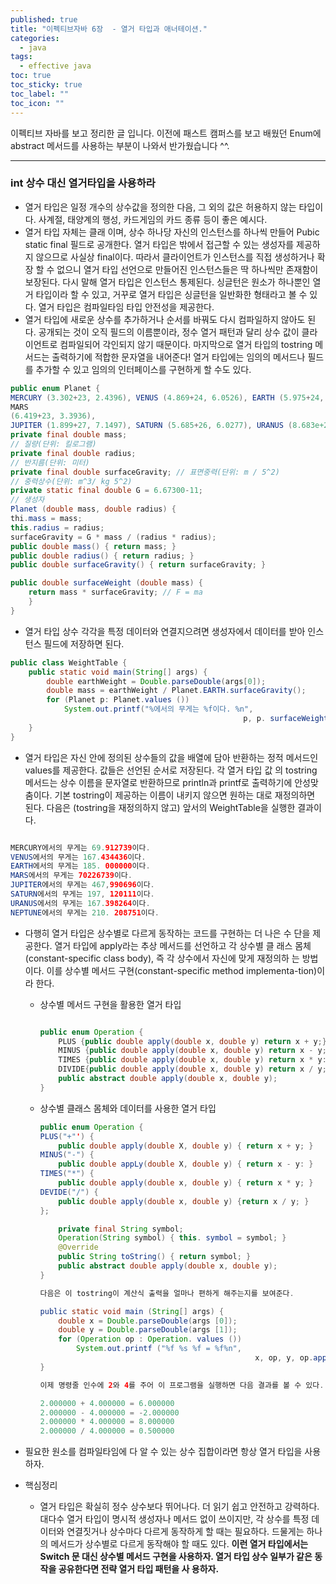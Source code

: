 ```yaml
---
published: true
title: "이펙티브자바 6장  - 열거 타입과 애너테이션."
categories:
  - java
tags:
  - effective java
toc: true
toc_sticky: true
toc_label: ""
toc_icon: ""
---
```


이펙티브 자바를 보고 정리한 글 입니다. 이전에 패스트 캠퍼스를 보고 배웠던 Enum에 abstract 메서드를 사용하는 부분이 나와서 반가웠습니다 ^^.

---

### int 상수 대신 열거타입을 사용하라

- 열거 타입은 일정 개수의 상수값을 정의한 다음, 그 외의 값은 허용하지 않는 타입이다.
  사계절, 태양계의 행성, 카드게임의 카드 종류 등이 좋은 예시다.
- 열거 타입 자체는 클래 이며, 상수 하나당 자신의 인스턴스를 하나씩 만들어 Pubic static final 필드로 공개한다. 열거 타입은 밖에서 접근할 수 있는 생성자를 제공하지 않으므로 사실상 final이다. 따라서 클라이언트가 인스턴스를 직접 생성하거나 확장 할 수 없으니 열거 타입 선언으로 만들어진 인스턴스들은 딱 하나씩만 존재함이 보장된다. 다시 말해 열거 타입은 인스턴스 통제된다. 싱글턴은 원소가 하나뿐인 열거 타입이라 할 수 있고, 거꾸로 열거 타입은 싱글턴을 일반화한 형태라고 볼 수 있다.
  열거 타입은 컴파일타임 타입 안전성을 제공한다.
- 열거 타입에 새로운 상수를 추가하거나 순서를 바꿔도 다시 컴파일하지 않아도 된다. 공개되는 것이 오직 필드의 이름뿐이라, 정수 열거 패턴과 달리 상수 값이 클라이언트로 컴파일되어 각인되지 않기 때문이다. 마지막으로 열거 타입의 tostring 메서드는 출력하기에 적합한 문자열을 내어준다!
  열거 타입에는 임의의 메서드나 필드를 추가할 수 있고 임의의 인터페이스를 구현하게 할 수도 있다.

```java
public enum Planet {
MERCURY (3.302+23, 2.4396), VENUS (4.869+24, 6.0526), EARTH (5.975+24, 6.3786),
MARS
(6.419+23, 3.3936),
JUPITER (1.899+27, 7.1497), SATURN (5.685+26, 6.0277), URANUS (8.683e+25, 2.556e7), NEPTUNE (1.024+26, 2.4777);
private final double mass;
// 질량(단위: 킬로그램)
private final double radius;
// 반지름(단위: 미터)
private final double surfaceGravity; // 표면중력(단위: m / 5^2)
// 중력상수(단위: m^3/ kg 5^2)
private static final double G = 6.67300-11;
// 생성자
Planet (double mass, double radius) {
thi.mass = mass;
this.radius = radius;
surfaceGravity = G * mass / (radius * radius);
public double mass() { return mass; }
public double radius() { return radius; }
public double surfaceGravity() { return surfaceGravity; }

public double surfaceWeight (double mass) {
	return mass * surfaceGravity; // F = ma
	}
}
```

- 열거 타입 상수 각각을 특정 데이터와 연결지으려면 생성자에서 데이터를 받아 인스턴스 필드에 저장하면 된다.

```java
public class WeightTable {
	public static void main(String[] args) {
		double earthWeight = Double.parseDouble(args[0]);
		double mass = earthWeight / Planet.EARTH.surfaceGravity();
		for (Planet p: Planet.values ())
			System.out.printf("%에서의 무게는 %f이다. %n",
													p, p. surfaceWeight (mass));
	}
}
```

- 열거 타입은 자신 안에 정의된 상수들의 값을 배열에 담아 반환하는 정적 메서드인 values를 제공한다. 값들은 선언된 순서로 저장된다. 각 열거 타입 값 의 tostring 메서드는 상수 이름을 문자열로 반환하므로 println과 printf로 출력하기에 안성맞춤이다. 기본 tostring이 제공하는 이름이 내키지 않으면 원하는 대로 재정의하면 된다. 다음은 (tostring을 재정의하지 않고) 앞서의 WeightTable을 실행한 결과이다.

```java

MERCURY에서의 무게는 69.912739이다.
VENUS에서의 무게는 167.434436이다.
EARTH에서의 무게는 185. 000000이다.
MARS에서의 무게는 70226739이다.
JUPITER에서의 무게는 467,990696이다.
SATURN에서의 무게는 197, 120111이다.
URANUS에서의 무게는 167.398264이다.
NEPTUNE에서의 무게는 210. 208751이다.
```

- 다행히 열거 타입은 상수별로 다르게 동작하는 코드를 구현하는 더 나은 수 단을 제공한다. 열거 타입에 apply라는 추상 메서드를 선언하고 각 상수별 클 래스 몸체(constant-specific class body), 즉 각 상수에서 자신에 맞게 재정의하 는 방법이다. 이를 상수별 메서드 구현(constant-specific method implementa-tion)이라 한다.
  - 상수별 메서드 구현을 활용한 열거 타입

    ```java
    
    public enum Operation {
    	PLUS {public double apply(double x, double y) return x + y;}},
    	MINUS {public double apply(double x, double y) return x - y;}}, 
    	TIMES {public double apply(double x, double y) return x * y:}}, 
    	DIVIDE{public double apply(double x, double y) return x / y; }};
    	public abstract double apply(double x, double y);
    }
    ```

  - 상수별 클래스 몸체와 데이터를 사용한 열거 타입

    ```java
    public enum Operation {
    PLUS("+"') {
    	public double apply(double X, double y) { return x + y; }
    MINUS("-") {
    	public double appLy(double X, double y) { return x - y: }
    TIMES("*") {
    	public double apply(double x, double y) { return x * y; }
    DEVIDE("/") {
    	public double apply(double x, double y) {return x / y; }
    };
    
    	private final String symbol;
    	Operation(String symbol) { this. symbol = symbol; }
    	@Override 
    	public String toString() { return symbol; } 
    	public abstract double apply(double x, double y);
    }
    
    다음은 이 tostring이 계산식 출력을 얼마나 편하게 해주는지를 보여준다.
    
    public static void main (String[] args) {
    	double x = Double.parseDouble(args [0]);
    	double y = Double.parseDouble(args [1]);
    	for (Operation op : Operation. values ())
    		System.out.printf ("%f %s %f = %f%n",
    												x, op, y, op.apply (x, y));
    }
    
    이제 명령줄 인수에 2와 4를 주어 이 프로그램을 실행하면 다음 결과를 볼 수 있다.
    
    2.000000 + 4.000000 = 6.000000
    2.000000 - 4.000000 = -2.000000
    2.000000 * 4.000000 = 8.000000
    2.000000 / 4.000000 = 0.500000
    ```

- 필요한 원소를 컴파일타임에 다 알 수 있는 상수 집합이라면 항상 열거 타입을 사용하자.
- 핵심정리
  - 열거 타입은 확실히 정수 상수보다 뛰어나다. 더 읽기 쉽고 안전하고 강력하다. 대다수 열거 타입이 명시적 생성자나 메서드 없이 쓰이지만, 각 상수를 특정 데이터와 연결짓거나 상수마다 다르게 동작하게 할 때는 필요하다. 드물게는 하나의 메서드가 상수별로 다르게 동작해야 할 때도 있다. **이런 열거 타입에서는 Switch 문 대신 상수별 메서드 구현을 사용하자. 열거 타입 상수 일부가 같은 동작을 공유한다면 전략 열거 타입 패턴을 사 용하자.**